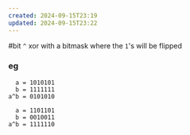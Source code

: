 ```yaml
---
created: 2024-09-15T23:19
updated: 2024-09-15T23:22
---
```

#bit
`^` xor with a bitmask where the `1`'s will be flipped

### eg
```
  a = 1010101
  b = 1111111
a^b = 0101010
```
```
  a = 1101101
  b = 0010011
a^b = 1111110
```